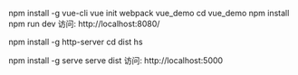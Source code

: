 ﻿npm install -g vue-cli
vue init webpack vue_demo
cd vue_demo
npm install
npm run dev
访问: http://localhost:8080/

npm install -g http-server
cd dist
hs

npm install -g serve
serve dist
访问: http://localhost:5000